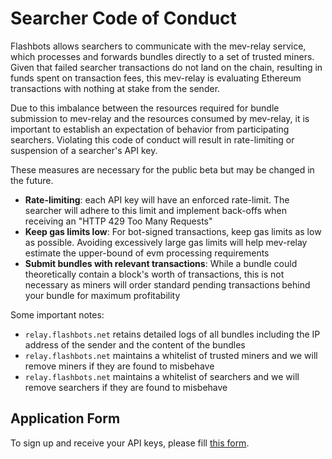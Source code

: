 # Searcher Code of Conduct

Flashbots allows searchers to communicate with the mev-relay service, which processes and forwards bundles directly to a set of trusted miners. Given that failed searcher transactions do not land on the chain, resulting in funds spent on transaction fees, this mev-relay is evaluating Ethereum transactions with nothing at stake from the sender.

Due to this imbalance between the resources required for bundle submission to mev-relay and the resources consumed by mev-relay, it is important to establish an expectation of behavior from participating searchers. Violating this code of conduct will result in rate-limiting or suspension of a searcher's API key.

These measures are necessary for the public beta but may be changed in the future.

- **Rate-limiting**: each API key will have an enforced rate-limit. The searcher will adhere to this limit and implement back-offs when receiving an "HTTP 429 Too Many Requests"
- **Keep gas limits low**: For bot-signed transactions, keep gas limits as low as possible. Avoiding excessively large gas limits will help mev-relay estimate the upper-bound of evm processing requirements
- **Submit bundles with relevant transactions**: While a bundle could theoretically contain a block's worth of transactions, this is not necessary as miners will order standard pending transactions behind your bundle for maximum profitability

Some important notes:
- `relay.flashbots.net` retains detailed logs of all bundles including the IP address of the sender and the content of the bundles
- `relay.flashbots.net` maintains a whitelist of trusted miners and we will remove miners if they are found to misbehave
- `relay.flashbots.net` maintains a whitelist of searchers and we will remove searchers if they are found to misbehave

## Application Form

To sign up and receive your API keys, please fill [this form](https://docs.google.com/forms/d/e/1FAIpQLSd4AKrS-vcfW1X-dQvkFY73HysoKfkhcd-31Tj8frDAU6D6aQ/viewform).

